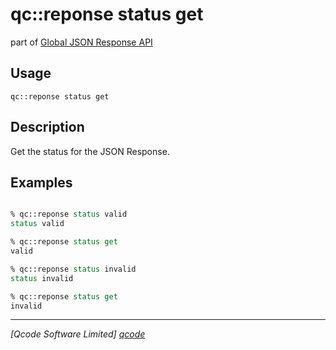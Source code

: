 qc::reponse status get
===========

part of [Global JSON Response API](../response_api.md)

Usage
-----
`qc::reponse status get`

Description
-----------
Get the status for the JSON Response.

Examples
--------
```tcl

% qc::reponse status valid
status valid

% qc::reponse status get
valid

% qc::reponse status invalid
status invalid

% qc::reponse status get
invalid

```

----------------------------------
*[Qcode Software Limited] [qcode]*

[qcode]: http://www.qcode.co.uk "Qcode Software"
[global JSON response]: ../global-json-response.md